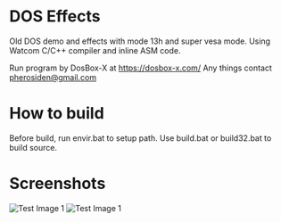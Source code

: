 # DOS Effects
Old  DOS demo and effects with mode 13h and super vesa mode.
Using Watcom C/C++ compiler and inline ASM code.

Run program by DosBox-X at https://dosbox-x.com/
Any things contact pherosiden@gmail.com

# How to build
Before build, run envir.bat to setup path.
Use build.bat or build32.bat to build source.

# Screenshots
![Test Image 1](screenshots/image170.png)
![Test Image 1](screenshots/image172.png)
